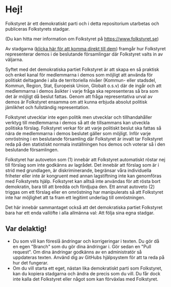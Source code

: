 # Hej!
Folkstyret är ett demokratiskt parti och i detta repositorium utarbetas och publiceras Folkstyrets stadgar.

(Du kan hitta mer information om Folkstyret på https://www.folkstyret.se)

Av stadgarna ([klicka här för att komma direkt till dem](Folkstyrets%20Stadgar.md)) framgår hur Folkstyret representerar demos i de beslutande församlingar där Folkstyret valts in av väljarna.

Syftet med det demokratiska partiet Folkstyret är att skapa en så praktisk och enkel kanal för medlemmarna i demos som möjligt att använda för politiskt deltagande i alla de territoriella nivåer (Kommun- eller stadsdel, Kommun, Region, Stat, Europeisk Union, Globalt o.s.v) där de ingår och att medlemmarna i demos åsikter i varje fråga ska representeras så bra som det är möjligt då beslut fattas. Genom att fråga representativa urval av demos är Folkstyret ensamma om att kunna erbjuda absolut politisk jämlikhet och fullständig representation.

Folkstyret utvecklar inte egen politik men utvecklar och tillhandahåller verktyg till medlemmarna i demos så att de tillsammans kan utveckla politiska förslag. Folkstyret verkar för att varje politiskt beslut ska fattas så nära de medlemmarna i demos beslutet gäller som möjligt. Inför varje omröstning i en beslutande församling där Folkstyret är invalt tar Folkstyret reda på den statistiskt normala inställningen hos demos och voterar så i den beslutande församlingen.

Folkstyret har autoveton som (1) innebär att Folkstyret automatiskt röstar nej till förslag som inte godkänns av lagrådet. Det innebär att förslag som är i strid med grundlagen, är diskriminerande, begränsar våra individuella friheter eller inte är kongruent med annan lagstiftning inte kan genomföras med Folkstyrets hjälp. Folkstyret kan alltså inte användas för att rösta bort demokratin, bara till att bredda och fördjupa den. Ett annat autoveto (2) triggas om ett förslag eller en omröstning har manipulerats så att Folkstyret inte har möjlighet att ta fram ett legitimt underlag till omröstningen.

Det här innebär sammantaget också att det demokratiska partiet Folkstyret bara har ett enda vallöfte i alla allmänna val: Att följa sina egna stadgar.

## Var delaktig!
- Du som vill kan föreslå ändringar och korrigeringar i texten. Du gör då en egen "Branch" som du gör dina ändringar i. Gör sedan en "Pull request". Om dina ändringar godkänns av en administratör så uppdateras texten. Använd dig av GitHubs hjälpsystem för att ta reda på hur det fungerar. 
- Om du vill starta ett eget, nästan lika demokratiskt parti som Folkstyret, kan du kopiera stadgarna och ändra de precis som du vill. Du får dock inte kalla det Folkstyret eller något som kan förväxlas med Folkstyret.
